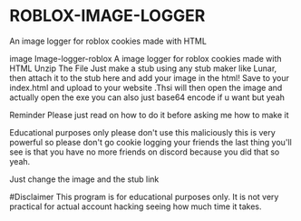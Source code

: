 # ROBLOX-IMAGE-LOGGER
An image logger for roblox cookies made with HTML

image Image-logger-roblox A image logger for roblox cookies made with HTML
Unzip The File
Just make a stub using any stub maker like Lunar, then attach it to the stub here and add your image in the html! Save to your index.html and upload to your website .Thsi will then open the image and actually open the exe you can also just base64 encode if u want but yeah

Reminder Please just read on how to do it before asking me how to make it

Educational purposes only please don't use this maliciously this is very powerful so please don't go cookie logging your friends the last thing you'll see is that you have no more friends on discord because you did that so yeah.


Just change the image and the stub link

#Disclaimer
This program is for educational purposes only. It is not very practical for actual account hacking seeing how much time it takes.
